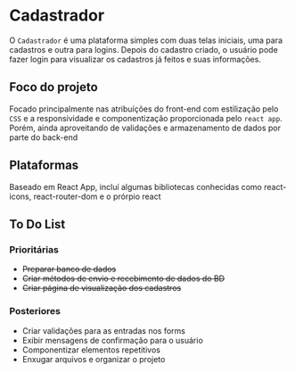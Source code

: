 # Cadastrador

<p>
  O <code>Cadastrador</code> é uma plataforma simples com duas telas iniciais, uma para cadastros e outra para logins. Depois do cadastro criado, o usuário pode fazer login para visualizar os cadastros já feitos e suas informações.
</p>

## Foco do projeto

<p>
  Focado principalmente nas atribuíções do front-end com estilização pelo <code>CSS</code> e a responsividade e componentização proporcionada pelo <code>react app</code>. Porém, ainda aproveitando de validações e armazenamento de dados por parte do back-end
</p>

## Plataformas

<p>
  Baseado em React App, incluí algumas bibliotecas conhecidas como react-icons, react-router-dom e o prórpio react
</p>

## To Do List

### Prioritárias
<ul>
  <li><s>Preparar banco de dados</s></li>
  <li><s>Criar métodos de envio e recebimento de dados do BD</s></li>
  <li><s>Criar página de visualização dos cadastros</s></li>
</ul>

### Posteriores
<ul>
  <li>Criar validações para as entradas nos forms</li>
  <li>Exibir mensagens de confirmação para o usuário</li>
  <li>Componentizar elementos repetitivos</li>
  <li>Enxugar arquivos e organizar o projeto</li>
</ul>